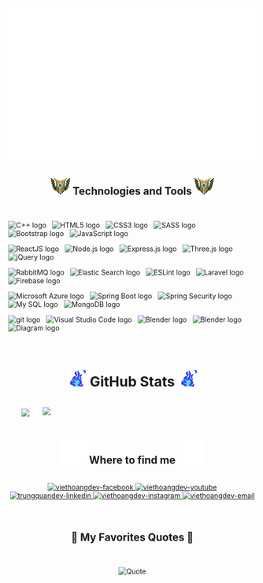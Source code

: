 <!-- Trungquandev -->
<a href="#" target="_blank">
  <img src="svg/trungquandev.svg" width="1200" alt="trungquandev-official" />
</a>

<br>
<h2 align="center"><img width="40" src="svg/mastery7.png" /> Technologies and Tools <img width="40" src="svg/mastery7.png" /></h2>
<br>
<!-- https://simpleicons.org/ -->
<!-- Basic Knowledge -->

<span><img src="https://img.shields.io/badge/C++-282C34?logo=cplusplus&logoColor=00599C" alt="C++ logo" title="C++" height="25" /></span>
&nbsp;
<span><img src="https://img.shields.io/badge/HTML5-282C34?logo=html5&logoColor=E34F26" alt="HTML5 logo" title="HTML5" height="25" /></span>
&nbsp;
<span><img src="https://img.shields.io/badge/CSS3-282C34?logo=css3&logoColor=1572B6" alt="CSS3 logo" title="CSS3" height="25" /></span>
&nbsp;
<span><img src="https://img.shields.io/badge/Sass-282C34?logo=sass&logoColor=CC6699" alt="SASS logo" title="SASS" height="25" /></span>
&nbsp;
<span><img src="https://img.shields.io/badge/Bootstrap-282C34?logo=bootstrap&logoColor=7952B3" alt="Bootstrap logo" title="Bootstrap" height="25" /></span>
&nbsp;
<span><img src="https://img.shields.io/badge/JavaScript-282C34?logo=javascript&logoColor=F7DF1E" alt="JavaScript logo" title="JavaScript" height="25" /></span>
&nbsp;

<!-- Javascript Relation -->
<span><img src="https://img.shields.io/badge/ReactJS-282C34?logo=react&logoColor=61DAFB" alt="ReactJS logo" title="ReactJS" height="25" /></span>
&nbsp;
<span><img src="https://img.shields.io/badge/Node.js-282C34?logo=node.js&logoColor=00F200" alt="Node.js logo" title="Node.js" height="25" /></span>
&nbsp;
<span><img src="https://img.shields.io/badge/Express-282C34?logo=express&logoColor=FFFFFF" alt="Express.js logo" title="Express.js" height="25" /></span>
&nbsp;
<span><img src="https://img.shields.io/badge/Three.js-282C34?logo=three.js&logoColor=FFFFFF" alt="Three.js logo" title="Three.js" height="25" /></span>
&nbsp;
<span><img src="https://img.shields.io/badge/jQuery-282C34?logo=jquery&logoColor=0769AD" alt="jQuery logo" title="jQuery" height="25" /></span>
&nbsp;

<!-- Backend Enhance -->
<span><img src="https://img.shields.io/badge/RabbitMQ-282C34?logo=rabbitMQ&logoColor=FF6600" alt="RabbitMQ logo" title="RabbitMQ" height="25" /></span>
&nbsp;
<span><img src="https://img.shields.io/badge/Elastic%20Search-282C34?logo=elasticsearch&logoColor=005571" alt="Elastic Search logo" title="Elastic Search" height="25" /></span>
&nbsp;
<span><img src="https://img.shields.io/badge/ESLint-282C34?logo=eslint&logoColor=4B32C3" alt="ESLint logo" title="ESLint" height="25" /></span>
&nbsp;
<span><img src="https://img.shields.io/badge/Laravel-282C34?logo=laravel&logoColor=FF2D20" alt="Laravel logo" title="Laravel" height="25" /></span>
&nbsp;
<span><img src="https://img.shields.io/badge/Firebase-282C34?logo=firebase&logoColor=FFCA28" alt="Firebase logo" title="Firebase" height="25" /></span>
&nbsp;

<!-- Java + SQL -->
<span><img src="https://img.shields.io/badge/Microsoft_Azure-282C34?logo=microsoftAzure&logoColor=0078D4" alt="Microsoft Azure logo" title="Microsoft Azure" height="25" /></span>
&nbsp;
<span><img src="https://img.shields.io/badge/Spring_Boot-282C34?logo=spring-boot&logoColor=6DB33F" alt="Spring Boot logo" title="Spring Boot" height="25" /></span>
&nbsp;
<span><img src="https://img.shields.io/badge/Spring_Security-282C34?logo=spring-security&logoColor=6DB33F" alt="Spring Security logo" title="Spring Security" height="25" /></span>
&nbsp;
<span><img src="https://img.shields.io/badge/My_SQL-282C34?logo=mySQL&logoColor=4479A1" alt="My SQL logo" title="My SQL" height="25" /></span>
&nbsp;
<span><img src="https://img.shields.io/badge/MongoDB-282C34?logo=mongodb&logoColor=47A248" alt="MongoDB logo" title="MongoDB" height="25" /></span>
&nbsp;

<!-- More Tools -->
<span><img src="https://img.shields.io/badge/git-282C34?logo=git&logoColor=F05032" alt="git logo" title="git" height="25" /></span>
&nbsp;
<span><img src="https://img.shields.io/badge/VS%20Code-282C34?logo=visual-studio-code&logoColor=007ACC" alt="Visual Studio Code logo" title="Visual Studio Code" height="25" /></span>
&nbsp;
<span><img src="https://img.shields.io/badge/Blender-282C34?logo=blender&logoColor=F5792A" alt="Blender logo" title="Blender" height="25" /></span>
&nbsp;
<span><img src="https://img.shields.io/badge/Postman-282C34?logo=postman&logoColor=FF6C37" alt="Blender logo" title="Postman" height="25" /></span>
&nbsp;
<span><img src="https://img.shields.io/badge/Diagram.io-282C34?logo=diagrams.net&logoColor=F08705" alt="Diagram logo" title="Diagram" height="25" /></span>
&nbsp;







<br>
<h1 align="center"><img width="40" src="svg/blue-fire.gif" /> GitHub Stats <img width="40" src="svg/blue-fire.gif" /></h2>
<!-- https://github.com/anuraghazra/github-readme-stats -->
<br>
<div align=center>
  <a href="#" title="Viet Hoang dev">
    <img width="315" align="center" src="https://github-readme-stats.vercel.app/api/top-langs/?username=vhoangdotcom&hide=c%23,powershell,Mathematica,Ruby,Objective-C,Objective-C%2b%2b,Cuda&title_color=61dafb&text_color=ffffff&icon_color=61dafb&bg_color=20232a&langs_count=8&layout=compact&border_color=61dafb&hide_border=true" />
  </a>
  <a href="#" title="Viet Hoang dev">
    <img align="right" width="434" src="https://github-readme-stats.vercel.app/api?username=vhoangdotcom&show_icons=true&theme=react&border_color=61dafb&hide_border=true" />
  </a>
</div>

<br>
<h2 align="center"><img width="50" src="svg/happycat.gif" /> Where to find me <img width="50" src="svg/happycat.gif" /></h2>
<br>
<!-- https://icons8.com -->
<div align="center">
  <!-- <a href="https://trungquandev.com" target="blank">
    <img width="90" height="90" src="images/logo-trungquandev-transparent-bg-192x192.png" alt="trungquandev-blog" />
  </a> -->
  <a href="https://www.facebook.com/profile.php?id=100011117327189" target="blank">
    <img src="https://img.icons8.com/bubbles/100/000000/facebook-new.png" alt="viethoangdev-facebook" />
  </a>
  <a href="#" target="blank">
    <img src="https://img.icons8.com/bubbles/100/000000/youtube-squared.png" alt="viethoangdev-youtube" />
  </a>
  <a href="#" target="blank">
    <img src="https://img.icons8.com/bubbles/100/000000/linkedin.png" alt="trungquandev-linkedin" />
  </a>
  <a href="https://www.instagram.com/ins_viho/" target="blank">
    <img src="https://img.icons8.com/bubbles/100/000000/instagram.png" alt="viethoangdev-instagram" />
  </a>
  <a href="mailto:viethoang2001gun@gmail.com" target="top">
    <img src="https://img.icons8.com/bubbles/100/000000/apple-mail.png" alt="viethoangdev-email" />
  </a>
</div>

<br>
<!-- 
<h2 align="center">📖 My MERN Stack Advanced Course 📖</h2>
<br>
<p>
  <a href="https://youtu.be/63opfUkPq6k" target="_blank">
    <strong>☕ Học lập trình MERN Stack Nâng Cao (NodeJS, ReactJS, ExpressJS, MongoDB)</strong>
  </a>
</p>
<p><strong>☕ Đây là một khóa học mà mình đã làm cực kỳ tâm huyết, với phong cách dạy lập trình làm dự án thực tế, chuyên nghiệp. Để các bạn có một hành trang kiến thức vững chắc cho hành trình sự nghiệp làm lập trình viên trong tương lai nhé.</strong></p>
<p><strong>☕ Vì mỗi lần mở lớp online dạy trực tiếp này mình chỉ nhận số lượng rất ít bạn để đảm bảo chất lượng học, nên là các bạn quan tâm thì cứ thoải mái liên hệ với mình sớm để đăng ký giữ chỗ cho những lớp tiếp theo nha!</strong></p>
<p>
  <strong>🔗 Link giới thiệu chi tiết: <a href="https://youtu.be/63opfUkPq6k" target="_blank">Lập Trình MERN Stack Nâng Cao - Học Thực Tế Để Đi Làm</a></strong>
  <br>
  <strong>🔗 Liên hệ với mình tại Facebook: <a href="https://www.facebook.com/trungquandev" target="_blank">https://www.facebook.com/trungquandev</a></strong>
  <br>
  <strong>📧 Hoặc Email: <a href="mailto:trungquandev.official@gmail.com" target="_top">trungquandev.official@gmail.com</a></strong>
</p>
<a href="https://youtu.be/63opfUkPq6k" target="_blank">
  <img src="images/fair-mern-stack-advanced-banner-trungquandev-scaled.jpeg" width="1200" alt="trungquandev-official" />
</a>
-->
<br> 
<h2 align="center">📑 My Favorites Quotes 📑</h2>
<br>

<div align="center">

![Quote](https://github-readme-quotes.herokuapp.com/quote?theme=dark&animation=grow_out_in&layout=default&font=Gabrielle)

</div>

